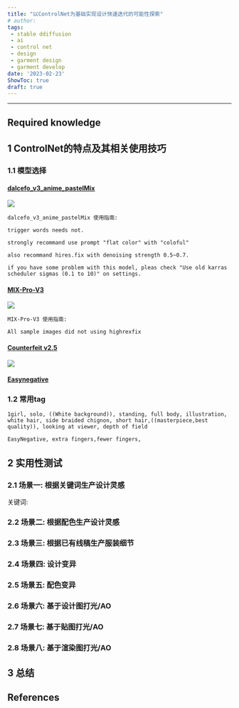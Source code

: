 ```yaml
---
title: "以ControlNet为基础实现设计快速迭代的可能性探索"
# author: 
tags:
 - stable ddiffusion
 - ai
 - control net
 - design
 - garment design
 - garment develop
date: '2023-02-23'
ShowToc: true
draft: true
---
```


<!--more-->

---

## Required knowledge

## 1 ControlNet的特点及其相关使用技巧

### 1.1 模型选择

#### [dalcefo_v3_anime_pastelMix](https://civitai.com/models/5398/dalcefov3animepastelmix)

![](Pasted%20image%2020230223225307.png)
```
dalcefo_v3_anime_pastelMix 使用指南:

trigger words needs not.

strongly recommand use prompt "flat color" with "coloful"

also recommand hires.fix with denoising strength 0.5~0.7.

if you have some problem with this model, pleas check "Use old karras scheduler sigmas (0.1 to 10)" on settings.
```


#### [MIX-Pro-V3](https://civitai.com/models/7241/mix-pro-v3)

![](Pasted%20image%2020230223225947.png)
```
MIX-Pro-V3 使用指南:

All sample images did not using highrexfix
```

#### [Counterfeit v2.5](https://huggingface.co/gsdf/Counterfeit-V2.5)

![](Pasted%20image%2020230224022458.png)

#### [Easynegative](https://huggingface.co/datasets/gsdf/EasyNegative)



### 1.2 常用tag
```
1girl, solo, ((White background)), standing, full body, illustration, white hair, side braided chignon, short hair,((masterpiece,best quality)), looking at viewer, depth of field
```

```
EasyNegative, extra fingers,fewer fingers,
```

## 2 实用性测试

### 2.1 场景一: 根据关键词生产设计灵感
关键词: 

### 2.2 场景二: 根据配色生产设计灵感


### 2.3 场景三: 根据已有线稿生产服装细节


### 2.4 场景四: 设计变异


### 2.5 场景五: 配色变异


### 2.6 场景六: 基于设计图打光/AO


### 2.7 场景七: 基于贴图打光/AO


### 2.8 场景八: 基于渲染图打光/AO


## 3 总结

## References